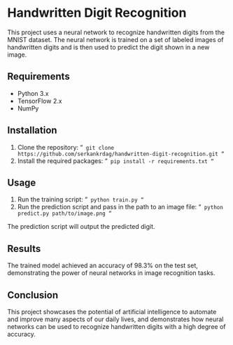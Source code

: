# Handwritten Digit Recognition

This project uses a neural network to recognize handwritten digits from the MNIST dataset. The neural network is trained on a set of labeled images of handwritten digits and is then used to predict the digit shown in a new image.

## Requirements

- Python 3.x
- TensorFlow 2.x
- NumPy

## Installation

1. Clone the repository:
“`
git clone https://github.com/serkankrdag/handwritten-digit-recognition.git
“`
2. Install the required packages:
“`
pip install -r requirements.txt
“`

## Usage

1. Run the training script:
“`
python train.py
“`
2. Run the prediction script and pass in the path to an image file:
“`
python predict.py path/to/image.png
“`

The prediction script will output the predicted digit.

## Results

The trained model achieved an accuracy of 98.3% on the test set, demonstrating the power of neural networks in image recognition tasks.

## Conclusion

This project showcases the potential of artificial intelligence to automate and improve many aspects of our daily lives, and demonstrates how neural networks can be used to recognize handwritten digits with a high degree of accuracy.

